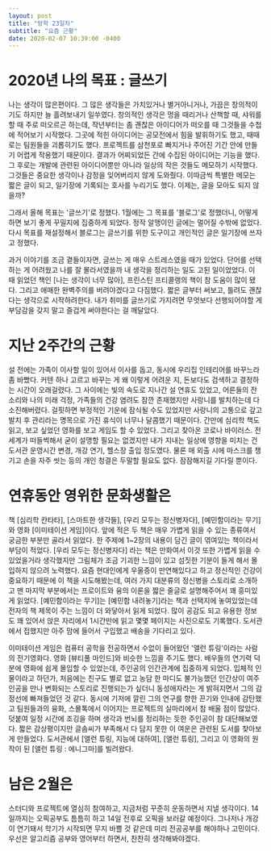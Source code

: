 ```yaml
---
layout: post
title: "방학 23일차"
subtitle: "요즘 근황"
date: 2020-02-07 10:39:00 -0400
---
```


  # 2020년 나의 목표 : 글쓰기

  나는 생각이 많은편이다.   그 많은 생각들은 가치있거나 별거아니거나, 가끔은 창의적이기도 하지만 늘 흘려보내기 일쑤였다.   창의적인 생각은 멍을 때리거나 산책할 때, 샤워를 할 때 주로 떠오르곤 하는데, 작년부터는 좀 괜찮은 아이디어가 떠오를 때 그것들을 수첩에 적어보기 시작했다.   그곳에 적힌 아이디어는 공모전에서 힘을 발휘하기도 했고, 때때로는 팀원들을 괴롭히기도 했다.   프로젝트를 삼천포로 빠지거나 주어진 기간 안에 만들기 어렵게 작용했기 때문이다.   결과가 어찌되었든 간에 수집된 아이디어는 기능을 했다.   그 후로는 개발에 관련된 아이디어뿐만 아니라 일상의 작은 것들도 메모하기 시작했다.   그것들은 중요한 생각이나 감정을 잊어버리지 않게 도와줬다.   이따금씩 특별한 메모는 짧은 글이 되고, 일기장에 기록되는 호사를 누리기도 했다.   이제는, 글을 모아도 되지 않을까?

  그래서 올해 목표는 '글쓰기'로 정했다.   1월에는 그 목표를 '블로그'로 정했더니, 어떻게 하면 보기 좋게 꾸밀지에 집중하게 되었다.   정작 알맹이인 글에는 멀어질 수밖에 없었다.   다시 목표를 재설정해서 블로그는 글쓰기를 위한 도구이고 개인적인 글은 일기장에 쓰자고 정했다. 
  
  과거 이야기를 조금 곁들이자면, 글쓰는 게 매우 스트레스였을 때가 있었다.   단어를 선택하는 게 어려웠고 나를 잘 몰라서였을까 내 생각을 정리하는 일도 고된 일이었었다.   이 때 읽었던 책인 [나는 생각이 너무 많아], 프린스틴 프티콜랭의 책이 참 도움이 많이 됐다.   그리고 애매한 완벽주의를 버려야겠다고 다짐했다.   짧은 글부터 써보고, 틀려도 괜찮다는 생각으로 시작하려한다. 내가 취미를 글쓰기로 가지려면 무엇보다 선행되어야할 게 부담감을 갖지 말고 즐겁게 써야한다는 걸 깨달았다.

  # 지난 2주간의 근황

  설 전에는 가족이 이사할 일이 있어서 이사를 돕고, 동시에 우리집 인테리어를 바꾸느라 좀 바빴다.   커텐 하나 고르고 바꾸는 게 왜 이렇게 어려운 지, 돈보다도 검색하고 결정하는 시간이 오래걸렸다.   그 사이에는 빛의 속도로 지나간 설 연휴도 있었고, 어른들의 잔소리와 나의 미래 걱정, 가족들의 건강 염려도 잠깐 존재했지만 사랑니를 발치하는데 다 소진해버렸다.   걸핏하면 부정적인 기운에 잠식될 수도 있었지만 사랑니의 고통으로 갚고 발치 후 관리라는 명목으로 가진 휴식이 너무나 달콤했기 때문이다. 간만에 심리학 책도 읽고, 보고 싶었던 영화를 보고 게임도 할 수 있었다.   그리고 찾아온 코로나 바이러스.   전세계가 떠들썩해서 굳이 설명할 필요는 없겠지만 내가 지내는 일상에 영향을 미치는 건 도서관 운영시간 변경, 개강 연기, 헬스장 출입 정도였다.   물론 매 외출 시에 마스크를 챙기고 손을 자주 씻는 등의 개인 청결은 두말할 필요도 없다. 잠잠해지길 기다릴 뿐이다. 

  # 연휴동안 영위한 문화생활은

  책 [심리학 칸타타], [스마트한 생각들], [우리 모두는 정신병자다], [예민함이라는 무기]와 영화 [이미테이션 게임]이다.   앞에 적은 두 책은 매우 가볍게 읽을 수 있는 종류여서 궁금한 부분만 골라서 읽었다.   한 주제에 1~2장의 내용이 담긴 글이 엮여있는 책이라서 부담이 적었다. [우리 모두는 정신병자다] 라는 책은 만화여서 이것 또한 가볍게 읽을 수 있었을거라 생각했지만 그림체가 조금 기괴한 느낌이 있고 섬짓한 기분이 들게 해서 몰입하지 않으려 노력했다.   요즘 현대인에게 우울증이 만연해있다고 하고 정신적인 건강이 중요하기 때문에 이 책을 시도해봤는데, 여러 가지 대분류의 정신병을 스토리로 소개하고 맨 마지막 부분에서는 프로이트와 융의 이론을 짧은 줄글로 설명해주어서 꽤 흥미있게 읽었다.   [예민함이라는 무기]는 [예민함 내려놓기]라는 책과 선택지에 놓여있었는데 전자의 책 제목이 주는 느낌이 더 와닿아서 읽게 되었다. 많이 공감도 되고 유용한 정보도 꽤 있어서 앉은 자리에서 1시간만에 읽고 몇몇 페이지는 사진으로도 기록했다.   도서관에서 접했지만 아주 맘에 들어서 구입했고 배송을 기다리고 있다.
  
  이미테이션 게임은 컴퓨터 공학을 전공하면서 수없이 들어왔던 '앨런 튜링'이라는 사람의 전기영화다.   영화 [뷰티풀 마인드]와 비슷한 느낌을 주기도 했다. 배우들의 연기력 덕분에 영화에 쉽게 몰입할 수 있었는데, 주인공의 인간관계에 집중하게 되었다.   입체적 인물이라고 하던가, 처음에는 친구도 별로 없고 농담 한 마디도 불가능했던 인간상이 여주인공을 만나 변화되는 스토리로 진행되는가 싶더니 동성애자라는 게 밝혀지면서 그의 감정선에 빠져들었던 것 같다.   동시에 기저에 깔린 그의 연구를 향한 끈기와 인내에 감탄했고 팀원들과의 융화, 스몰톡에서 이어지는 프로젝트의 실마리에서 참 배울 점이 많았다.   덧붙여 일정 시간에 조깅을 하며 생각과 번뇌를 정리하는 듯한 주인공이 참 대단해보였다. 짧은 감상평이지만 글솜씨가 부족해서 다 담지 못한 이 여운은 관련된 도서를 찾아보게 만들었다. 도서관에서 [앨런 튜링, 지능에 대하여], [앨런 튜링], 그리고 이 영화의 원작이 된 [앨런 튜링 : 에니그마]를 빌려왔다. 

  # 남은 2월은

  스터디와 프로젝트에 열심히 참여하고, 지금처럼 꾸준히 운동하면서 지낼 생각이다.   14일까지는 오픽공부도 틈틈히 하고 14일 전후로 오픽을 보러갈 예정이다.   그나저나 개강이 연기돼서 학기가 시작되면 무지 바쁠 것 같은데 미리 전공공부를 해야하나 고민이다.   우선은 알고리즘 공부와 영어부터 하면서, 찬찬히 생각해봐야겠다.